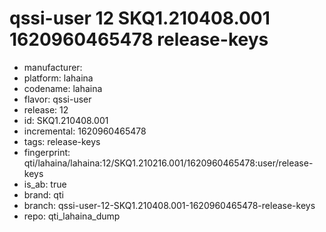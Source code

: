 # qssi-user 12 SKQ1.210408.001 1620960465478 release-keys
- manufacturer: 
- platform: lahaina
- codename: lahaina
- flavor: qssi-user
- release: 12
- id: SKQ1.210408.001
- incremental: 1620960465478
- tags: release-keys
- fingerprint: qti/lahaina/lahaina:12/SKQ1.210216.001/1620960465478:user/release-keys
- is_ab: true
- brand: qti
- branch: qssi-user-12-SKQ1.210408.001-1620960465478-release-keys
- repo: qti_lahaina_dump

